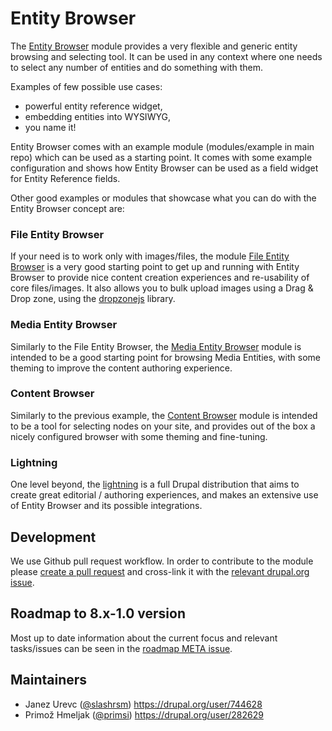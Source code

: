 # Entity Browser

The [Entity Browser](https://drupal.org/project/entity_browser) module provides a very flexible and generic entity browsing and selecting tool. It can be used in any context where one needs to select any number of entities and do something with them.

Examples of few possible use cases:
- powerful entity reference widget,
- embedding entities into WYSIWYG,
- you name it!

Entity Browser comes with an example module (modules/example in main repo) which can be used as a starting point. It comes with some example configuration and shows how Entity Browser can be used as a field widget for Entity Reference fields.

Other good examples or modules that showcase what you can do with the Entity Browser concept are:

### File Entity Browser

If your need is to work only with images/files, the module [File Entity Browser](https://drupal.org/project/file_browser) is a very good starting point to get up and running with Entity Browser to provide nice content creation experiences and re-usability of core files/images. It also allows you to bulk upload images using a Drag & Drop zone, using the [dropzonejs](../dropzonejs/intro.md) library.

### Media Entity Browser

Similarly to the File Entity Browser, the [Media Entity Browser](https://drupal.org/project/media_entity_browser) module is intended to be a good starting point for browsing Media Entities, with some theming to improve the content authoring experience.

### Content Browser

Similarly to the previous example, the [Content Browser](https://drupal.org/project/content_browser) module is intended to be a tool for selecting nodes on your site, and provides out of the box a nicely configured browser with some theming and fine-tuning.

### Lightning

One level beyond, the [lightning](https://www.drupal.org/project/lightning) is a full Drupal distribution that aims to create great editorial / authoring experiences, and makes an extensive use of Entity Browser and its possible integrations.



## Development

We use Github pull request workflow. In order to contribute to the module please [create a pull request](https://github.com/drupal-media/entity_browser/compare) and cross-link it with the [relevant drupal.org issue](https://www.drupal.org/project/issues/entity_browser).

## Roadmap to 8.x-1.0 version

Most up to date information about the current focus and relevant tasks/issues can be seen in the [roadmap META issue](https://www.drupal.org/node/2576683).

## Maintainers
- Janez Urevc ([@slashrsm](https://github.com/slashrsm)) https://drupal.org/user/744628
- Primož Hmeljak ([@primsi](https://github.com/primsi)) https://drupal.org/user/282629
